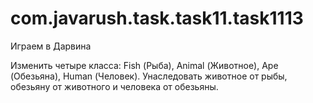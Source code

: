 # com.javarush.task.task11.task1113
Играем в Дарвина


Изменить четыре класса: Fish (Рыба), Animal (Животное), Ape (Обезьяна), Human (Человек).
Унаследовать животное от рыбы, обезьяну от животного и человека от обезьяны.
